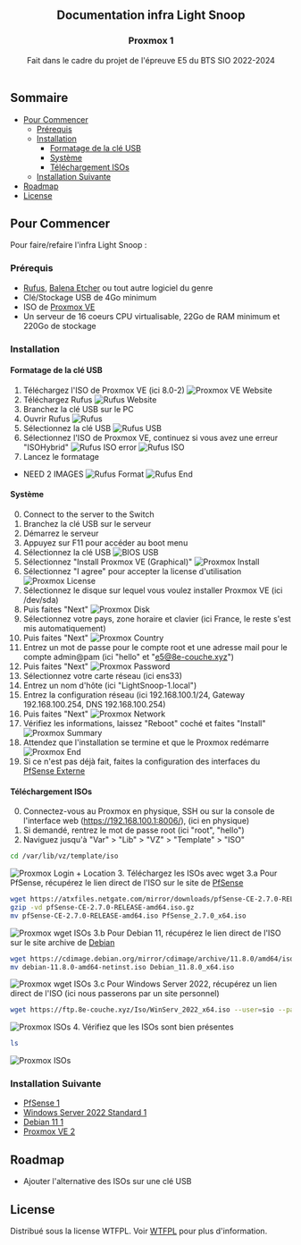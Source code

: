 <br/>
<p align="center">
  <h2 align="center">Documentation infra Light Snoop</h2>
  <h3 align="center">Proxmox 1</h3>
  <p align="center">
    Fait dans le cadre du projet de l'épreuve E5 du BTS SIO 2022-2024
    <br/>
    <br/>
  </p>
</p>



## Sommaire

* [Pour Commencer](#Pour-Commencer)
  * [Prérequis](#Prérequis)
  * [Installation](#Installation)
    * [Formatage de la clé USB](#Formatage-de-la-clé-USB)
    * [Système](#Système)
    * [Téléchargement ISOs](#Configuration-Interne)
  * [Installation Suivante](#Installation-Suivante)
* [Roadmap](#Roadmap)
* [License](#License)

## Pour Commencer

Pour faire/refaire l'infra Light Snoop :

### Prérequis

* [Rufus](https://github.com/pbatard/rufus/releases/latest/), [Balena Etcher](https://github.com/balena-io/etcher/releases/latest/) ou tout autre logiciel du genre
* Clé/Stockage USB de 4Go minimum
* ISO de [Proxmox VE](https://proxmox.com/en/downloads/proxmox-virtual-environment/iso)
* Un serveur de 16 coeurs CPU virtualisable, 22Go de RAM minimum et 220Go de stockage

### Installation

#### Formatage de la clé USB

1. Téléchargez l'ISO de Proxmox VE (ici 8.0-2)
![Proxmox VE Website](/Img/Prox/Pr_Rufus-1.png?raw=true "PfSense Website")
2. Téléchargez Rufus
![Rufus Website](/Img/Rufus-2.png?raw=true "Rufus Website")
3. Branchez la clé USB sur le PC
4. Ouvrir Rufus
![Rufus](/Img/Rufus-3.png?raw=true "Rufus")
6. Sélectionnez la clé USB
![Rufus USB](/Img/Rufus-4.png?raw=true "Rufus USB")
5. Sélectionnez l'ISO de Proxmox VE, continuez si vous avez une erreur "ISOHybrid"
![Rufus ISO error](/Img/Rufus-5.png?raw=true "Rufus ISO error")
![Rufus ISO](/Img/Prox/Pr_Rufus-6.png?raw=true "Rufus ISO")
7. Lancez le formatage
- NEED 2 IMAGES
![Rufus Format](/Img/Prox/Pr_Rufus-7.png?raw=true "Rufus Format")
![Rufus End](/Img/Prox/Pr_Rufus-8.png?raw=true "Rufus End")

#### Système

0. Connect to the server to the Switch
1. Branchez la clé USB sur le serveur
2. Démarrez le serveur
3. Appuyez sur F11 pour accéder au boot menu
4. Sélectionnez la clé USB
![BIOS USB](/Img/Bios_USB.png?raw=true "BIOS USB")
5. Sélectionnez "Install Proxmox VE (Graphical)"
![Proxmox Install](/Img/Prox/Pr_Install-1.png?raw=true "Proxmox Install")
6. Sélectionnez "I agree" pour accepter la license d'utilisation
![Proxmox License](/Img/Prox/Pr_Install-2.png?raw=true "Proxmox License")
7. Sélectionnez le disque sur lequel vous voulez installer Proxmox VE (ici /dev/sda)
8. Puis faites "Next"
![Proxmox Disk](/Img/Prox/Pr_Install-3.png?raw=true "Proxmox Disk")
9. Sélectionnez votre pays, zone horaire et clavier (ici France, le reste s'est mis automatiquement)
10. Puis faites "Next"
![Proxmox Country](/Img/Prox/Pr_Install-4.png?raw=true "Proxmox Country")
11. Entrez un mot de passe pour le compte root et une adresse mail pour le compte admin@pam (ici "hello" et "e5@8e-couche.xyz")
12. Puis faites "Next"
![Proxmox Password](/Img/Prox/Pr_Install-5.png?raw=true "Proxmox Password")
13. Sélectionnez votre carte réseau (ici ens33)
14. Entrez un nom d'hôte (ici "LightSnoop-1.local")
15. Entrez la configuration réseau (ici 192.168.100.1/24, Gateway 192.168.100.254, DNS 192.168.100.254)
16. Puis faites "Next"
![Proxmox Network](/Proxmox-1/Img/Pr-1_Install-6.png?raw=true "Proxmox Network")
17. Vérifiez les informations, laissez "Reboot" coché et faites "Install"
![Proxmox Summary](/Proxmox-1/Img/Pr-1_Install-7.png?raw=true "Proxmox Summary")
18. Attendez que l'installation se termine et que le Proxmox redémarre
![Proxmox End](/Proxmox-1/Img/Pr-1_Install-8.png?raw=true "Proxmox End")
19. Si ce n'est pas déjà fait, faites la configuration des interfaces du [PfSense Externe](/PfSense-WAN/README.md#configuration-interfaces)

#### Téléchargement ISOs

0. Connectez-vous au Proxmox en physique, SSH ou sur la console de l'interface web (https://192.168.100.1:8006/), (ici en physique)
1. Si demandé, rentrez le mot de passe root (ici "root", "hello")
2. Naviguez jusqu'à "Var" > "Lib" > "VZ" > "Template" > "ISO"
```sh
cd /var/lib/vz/template/iso
```
![Proxmox Login + Location](/Proxmox-1/Img/Pr-1_ISO-1.png?raw=true "Proxmox Login + Location")
3. Téléchargez les ISOs avec wget
3.a Pour PfSense, récupérez le lien direct de l'ISO sur le site de [PfSense](https://www.pfsense.org/download/)
```sh	
wget https://atxfiles.netgate.com/mirror/downloads/pfSense-CE-2.7.0-RELEASE-amd64.iso.gz
gzip -vd pfSense-CE-2.7.0-RELEASE-amd64.iso.gz
mv pfSense-CE-2.7.0-RELEASE-amd64.iso PfSense_2.7.0_x64.iso
```
![Proxmox wget ISOs](/Proxmox-1/Img/Pr-1_ISO-2.png?raw=true "Proxmox wget ISOs")
3.b Pour Debian 11, récupérez le lien direct de l'ISO sur le site archive de [Debian](https://cdimage.debian.org/mirror/cdimage/archive/)
```sh
wget https://cdimage.debian.org/mirror/cdimage/archive/11.8.0/amd64/iso-cd/debian-11.8.0-amd64-netinst.iso
mv debian-11.8.0-amd64-netinst.iso Debian_11.8.0_x64.iso
```
![Proxmox wget ISOs](/Proxmox-1/Img/Pr-1_ISO-3.png?raw=true "Proxmox wget ISOs")
3.c Pour Windows Server 2022, récupérez un lien direct de l'ISO (ici nous passerons par un site personnel)
```sh
wget https://ftp.8e-couche.xyz/Iso/WinServ_2022_x64.iso --user=sio --password=password
```
![Proxmox ISOs](/Proxmox-1/Img/Pr-1_ISO-4.png?raw=true "Proxmox wget ISOs")
4. Vérifiez que les ISOs sont bien présentes
```sh
ls
```
![Proxmox ISOs](/Proxmox-1/Img/Pr-1_ISO-5.png?raw=true "Proxmox ls ISOs")

### Installation Suivante

* [PfSense 1](/Proxmox-1/PfSense-1/README.md)
* [Windows Server 2022 Standard 1](/Proxmox-1/Windows-1/README.md)
* [Debian 11 1](/Proxmox-1/Debian-1/README.md)
* [Proxmox VE 2](/Proxmox-2/README.md)

## Roadmap

* Ajouter l'alternative des ISOs sur une clé USB

## License

Distribué sous la license WTFPL. Voir [WTFPL](http://www.wtfpl.net/about/) pour plus d'information.
